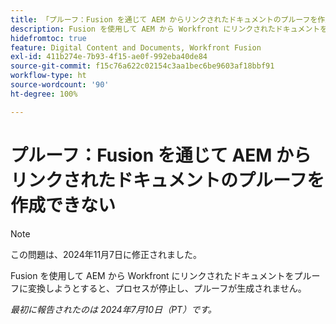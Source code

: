 ```yaml
---
title: 「プルーフ：Fusion を通じて AEM からリンクされたドキュメントのプルーフを作成できない」
description: Fusion を使用して AEM から Workfront にリンクされたドキュメントをプルーフに変換しようとすると、プロセスが停止し、プルーフが生成されません。
hidefromtoc: true
feature: Digital Content and Documents, Workfront Fusion
exl-id: 411b274e-7b93-4f15-ae0f-992eba40de84
source-git-commit: f15c76a622c02154c3aa1bec6be9603af18bbf91
workflow-type: ht
source-wordcount: '90'
ht-degree: 100%

---
```


# プルーフ：Fusion を通じて AEM からリンクされたドキュメントのプルーフを作成できない

>[!NOTE]
>
>この問題は、2024年11月7日に修正されました。

Fusion を使用して AEM から Workfront にリンクされたドキュメントをプルーフに変換しようとすると、プロセスが停止し、プルーフが生成されません。

_最初に報告されたのは 2024年7月10日（PT）です。_
